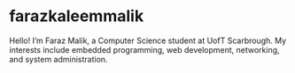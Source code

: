 # farazkaleemmalik
 
Hello! I’m Faraz Malik, a Computer Science student at UofT Scarbrough. My interests include embedded programming, web development, networking, and system administration.
